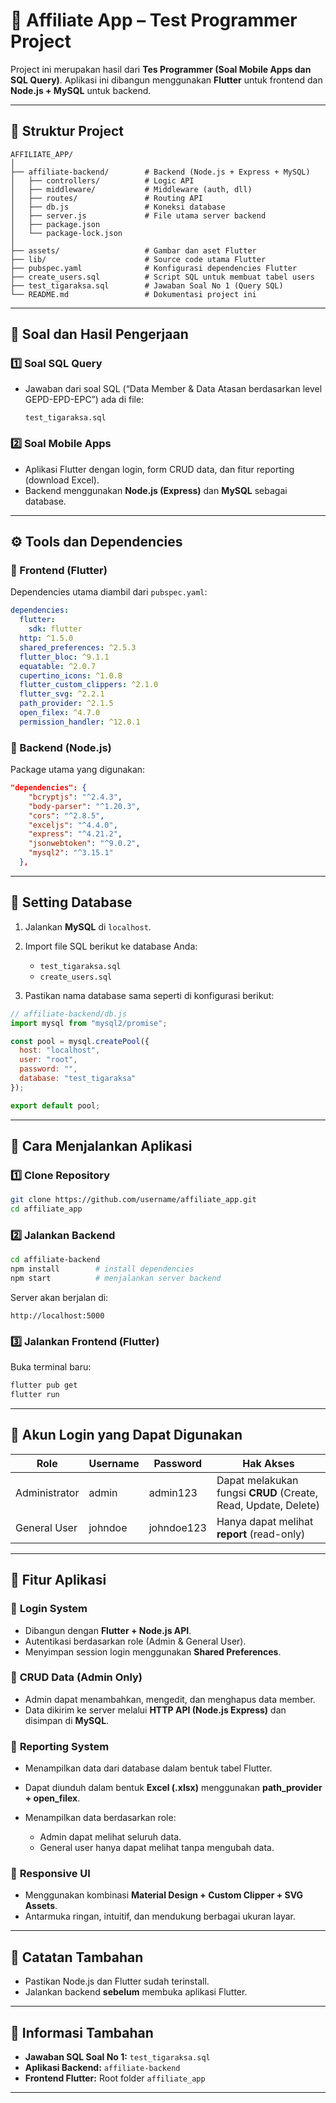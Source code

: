 # 🧩 Affiliate App – Test Programmer Project

Project ini merupakan hasil dari **Tes Programmer (Soal Mobile Apps dan SQL Query)**.
Aplikasi ini dibangun menggunakan **Flutter** untuk frontend dan **Node.js + MySQL** untuk backend.

---

## 📁 Struktur Project

```
AFFILIATE_APP/
│
├── affiliate-backend/        # Backend (Node.js + Express + MySQL)
│   ├── controllers/          # Logic API
│   ├── middleware/           # Middleware (auth, dll)
│   ├── routes/               # Routing API
│   ├── db.js                 # Koneksi database
│   ├── server.js             # File utama server backend
│   ├── package.json
│   └── package-lock.json
│
├── assets/                   # Gambar dan aset Flutter
├── lib/                      # Source code utama Flutter
├── pubspec.yaml              # Konfigurasi dependencies Flutter
├── create_users.sql          # Script SQL untuk membuat tabel users
├── test_tigaraksa.sql        # Jawaban Soal No 1 (Query SQL)
└── README.md                 # Dokumentasi project ini
```

---

## 🧠 Soal dan Hasil Pengerjaan

### 1️⃣ **Soal SQL Query**

* Jawaban dari soal SQL (“Data Member & Data Atasan berdasarkan level GEPD-EPD-EPC”) ada di file:

  ```
  test_tigaraksa.sql
  ```

### 2️⃣ **Soal Mobile Apps**

* Aplikasi Flutter dengan login, form CRUD data, dan fitur reporting (download Excel).
* Backend menggunakan **Node.js (Express)** dan **MySQL** sebagai database.

---

## ⚙️ Tools dan Dependencies

### 🔸 Frontend (Flutter)

Dependencies utama diambil dari `pubspec.yaml`:

```yaml
dependencies:
  flutter:
    sdk: flutter
  http: ^1.5.0
  shared_preferences: ^2.5.3
  flutter_bloc: ^9.1.1
  equatable: ^2.0.7
  cupertino_icons: ^1.0.8
  flutter_custom_clippers: ^2.1.0
  flutter_svg: ^2.2.1
  path_provider: ^2.1.5
  open_filex: ^4.7.0
  permission_handler: ^12.0.1
```

### 🔸 Backend (Node.js)

Package utama yang digunakan:

```json
"dependencies": {
    "bcryptjs": "^2.4.3",
    "body-parser": "^1.20.3",
    "cors": "^2.8.5",
    "exceljs": "^4.4.0",
    "express": "^4.21.2",
    "jsonwebtoken": "^9.0.2",
    "mysql2": "^3.15.1"
  },
```

---

## 🧩 Setting Database

1. Jalankan **MySQL** di `localhost`.
2. Import file SQL berikut ke database Anda:

   * `test_tigaraksa.sql`
   * `create_users.sql`
3. Pastikan nama database sama seperti di konfigurasi berikut:

```js
// affiliate-backend/db.js
import mysql from "mysql2/promise";

const pool = mysql.createPool({
  host: "localhost",
  user: "root",
  password: "",
  database: "test_tigaraksa"
});

export default pool;
```

---

## 🚀 Cara Menjalankan Aplikasi

### 1️⃣ Clone Repository

```bash
git clone https://github.com/username/affiliate_app.git
cd affiliate_app
```

### 2️⃣ Jalankan Backend

```bash
cd affiliate-backend
npm install        # install dependencies
npm start          # menjalankan server backend
```

Server akan berjalan di:

```
http://localhost:5000
```

### 3️⃣ Jalankan Frontend (Flutter)

Buka terminal baru:

```bash
flutter pub get
flutter run
```

---

## 🔐 Akun Login yang Dapat Digunakan

| Role          | Username | Password   | Hak Akses                                                      |
| ------------- | -------- | ---------- | -------------------------------------------------------------- |
| Administrator | admin    | admin123   | Dapat melakukan fungsi **CRUD** (Create, Read, Update, Delete) |
| General User  | johndoe  | johndoe123 | Hanya dapat melihat **report** (read-only)                     |

---

## 🧰 Fitur Aplikasi

### 🔸 **Login System**

* Dibangun dengan **Flutter + Node.js API**.
* Autentikasi berdasarkan role (Admin & General User).
* Menyimpan session login menggunakan **Shared Preferences**.

### 🔸 **CRUD Data (Admin Only)**

* Admin dapat menambahkan, mengedit, dan menghapus data member.
* Data dikirim ke server melalui **HTTP API (Node.js Express)** dan disimpan di **MySQL**.

### 🔸 **Reporting System**

* Menampilkan data dari database dalam bentuk tabel Flutter.
* Dapat diunduh dalam bentuk **Excel (.xlsx)** menggunakan **path_provider + open_filex**.
* Menampilkan data berdasarkan role:

  * Admin dapat melihat seluruh data.
  * General user hanya dapat melihat tanpa mengubah data.

### 🔸 **Responsive UI**

* Menggunakan kombinasi **Material Design + Custom Clipper + SVG Assets**.
* Antarmuka ringan, intuitif, dan mendukung berbagai ukuran layar.

---

## 🧠 Catatan Tambahan

* Pastikan Node.js dan Flutter sudah terinstall.
* Jalankan backend **sebelum** membuka aplikasi Flutter.

---

## 🧾 Informasi Tambahan

* **Jawaban SQL Soal No 1:** `test_tigaraksa.sql`
* **Aplikasi Backend:** `affiliate-backend`
* **Frontend Flutter:** Root folder `affiliate_app`

---
